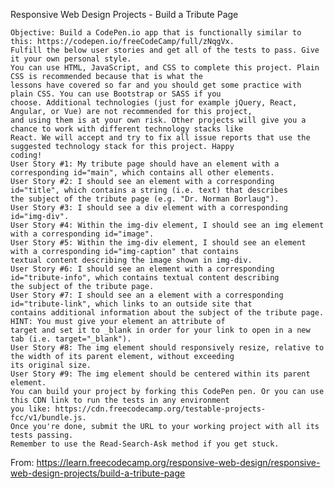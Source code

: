 Responsive Web Design Projects - Build a Tribute Page

    Objective: Build a CodePen.io app that is functionally similar to this: https://codepen.io/freeCodeCamp/full/zNqgVx.
    Fulfill the below user stories and get all of the tests to pass. Give it your own personal style.
    You can use HTML, JavaScript, and CSS to complete this project. Plain CSS is recommended because that is what the
    lessons have covered so far and you should get some practice with plain CSS. You can use Bootstrap or SASS if you
    choose. Additional technologies (just for example jQuery, React, Angular, or Vue) are not recommended for this project,
    and using them is at your own risk. Other projects will give you a chance to work with different technology stacks like
    React. We will accept and try to fix all issue reports that use the suggested technology stack for this project. Happy
    coding!
    User Story #1: My tribute page should have an element with a corresponding id="main", which contains all other elements.
    User Story #2: I should see an element with a corresponding id="title", which contains a string (i.e. text) that describes
    the subject of the tribute page (e.g. "Dr. Norman Borlaug").
    User Story #3: I should see a div element with a corresponding id="img-div".
    User Story #4: Within the img-div element, I should see an img element with a corresponding id="image".
    User Story #5: Within the img-div element, I should see an element with a corresponding id="img-caption" that contains
    textual content describing the image shown in img-div.
    User Story #6: I should see an element with a corresponding id="tribute-info", which contains textual content describing
    the subject of the tribute page.
    User Story #7: I should see an a element with a corresponding id="tribute-link", which links to an outside site that
    contains additional information about the subject of the tribute page. HINT: You must give your element an attribute of
    target and set it to _blank in order for your link to open in a new tab (i.e. target="_blank").
    User Story #8: The img element should responsively resize, relative to the width of its parent element, without exceeding
    its original size.
    User Story #9: The img element should be centered within its parent element.
    You can build your project by forking this CodePen pen. Or you can use this CDN link to run the tests in any environment
    you like: https://cdn.freecodecamp.org/testable-projects-fcc/v1/bundle.js.
    Once you're done, submit the URL to your working project with all its tests passing.
    Remember to use the Read-Search-Ask method if you get stuck.
    
From: https://learn.freecodecamp.org/responsive-web-design/responsive-web-design-projects/build-a-tribute-page
